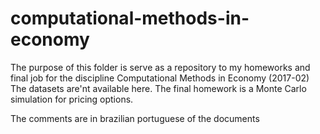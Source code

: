 # computational-methods-in-economy

The purpose of this folder is serve as a repository to my homeworks and final job for the discipline Computational Methods in Economy (2017-02)
The datasets are'nt available here.
The final homework is a Monte Carlo simulation for pricing options.

The comments are in brazilian portuguese of the documents
